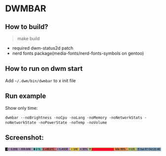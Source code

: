 # DWMBAR

## How to build?

> make build

* required dwm-status2d patch
* nerd fonts package(media-fonts/nerd-fonts-symbols on gentoo)

## How to run on dwm start

Add `~/.dwm/bin/dwmbar` to x init file

## Run example

Show only time:
```shell
dwmbar --noBrightness -noCpu -noLang -noMemory -noNetworkStats -noNetworkState -noPowerState -noTemp -noVolume
```

## Screenshot:

![Demo](screenshots/demo.png)